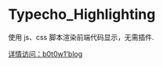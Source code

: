 # Typecho_Highlighting
使用 js、css 脚本渲染前端代码显示，无需插件.

[详情访问：b0t0w1'blog][1]

[1]: http://www.b0t0w1.cc/index.php/archives/106/
